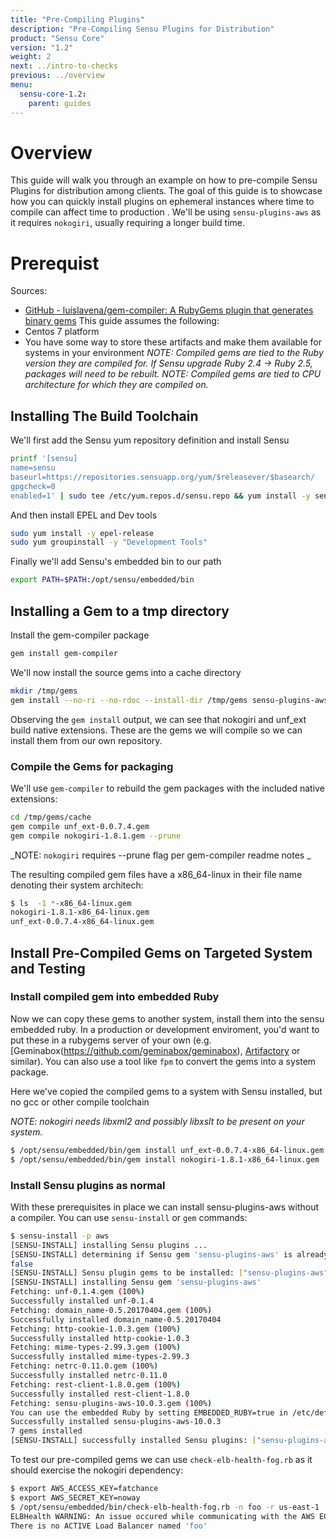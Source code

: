 ```yaml
---
title: "Pre-Compiling Plugins"
description: "Pre-Compiling Sensu Plugins for Distribution"
product: "Sensu Core"
version: "1.2"
weight: 2
next: ../intro-to-checks
previous: ../overview
menu:
  sensu-core-1.2:
    parent: guides
---
```


# Overview

This guide will walk you through an example on how to pre-compile Sensu Plugins for distribution among clients.
The goal of this guide is to showcase how you can quickly install plugins on ephemeral instances where time to compile can affect time to production  .
We'll be using `sensu-plugins-aws` as it requires `nokogiri`,  usually requiring a longer build time.

# Prerequist

Sources:
* [GitHub - luislavena/gem-compiler: A RubyGems plugin that generates binary gems](https://github.com/luislavena/gem-compiler)
This guide assumes the following:
* Centos 7 platform
* You have some way to store these artifacts and make them available for systems in your environment
_NOTE: Compiled gems are tied to the Ruby version they are compiled for. If Sensu upgrade Ruby 2.4 -> Ruby 2.5, packages will need to be rebuilt._
_NOTE: Compiled gems are tied to CPU architecture for which they are compiled on._

## Installing The Build Toolchain

We'll first add the Sensu yum repository definition and install Sensu

```bash
printf '[sensu]
name=sensu
baseurl=https://repositories.sensuapp.org/yum/$releasever/$basearch/
gpgcheck=0
enabled=1' | sudo tee /etc/yum.repos.d/sensu.repo && yum install -y sensu
```

And then install EPEL and Dev tools

```bash
sudo yum install -y epel-release
sudo yum groupinstall -y "Development Tools"
```

Finally we'll add Sensu's embedded bin to our path

```bash
export PATH=$PATH:/opt/sensu/embedded/bin
```

## Installing a Gem to a tmp directory

Install the gem-compiler package

```bash
gem install gem-compiler
```

We'll now install the source gems into a cache directory

```bash
mkdir /tmp/gems
gem install --no-ri --no-rdoc --install-dir /tmp/gems sensu-plugins-aws
```

Observing the `gem install` output, we can see that nokogiri and unf_ext build native extensions.
These are the gems we will compile so we can install them from our own repository.

### Compile the Gems for packaging

We'll use `gem-compiler` to rebuild the gem packages with the included native extensions:

```bash
cd /tmp/gems/cache
gem compile unf_ext-0.0.7.4.gem
gem compile nokogiri-1.8.1.gem --prune
```

_NOTE: `nokogiri` requires --prune flag per gem-compiler readme notes _

The resulting compiled gem files have a x86_64-linux in their file name denoting their system architech:

```bash
$ ls  -1 *-x86_64-linux.gem
nokogiri-1.8.1-x86_64-linux.gem
unf_ext-0.0.7.4-x86_64-linux.gem
```

## Install Pre-Compiled Gems on Targeted System and Testing

### Install compiled gem into embedded Ruby
Now we can copy these gems to another system, install them into the sensu embedded ruby. 
In a production or development enviroment, you'd want to put these in a rubygems server of your own (e.g. [Geminabox(https://github.com/geminabox/geminabox), [Artifactory](https://jfrog.com/artifactory/) or similar). You can also use a tool like `fpm` to convert the gems into a system package.

Here we've copied the compiled gems to a system with Sensu installed, but no gcc or other compile toolchain

 _NOTE: nokogiri needs libxml2 and possibly libxslt to be present on your system._


```bash
$ /opt/sensu/embedded/bin/gem install unf_ext-0.0.7.4-x86_64-linux.gem
$ /opt/sensu/embedded/bin/gem install nokogiri-1.8.1-x86_64-linux.gem
```

### Install Sensu plugins as normal
With these prerequisites in place we can install sensu-plugins-aws without a compiler. You can use `sensu-install` or `gem` commands:

```bash
$ sensu-install -p aws
[SENSU-INSTALL] installing Sensu plugins ...
[SENSU-INSTALL] determining if Sensu gem 'sensu-plugins-aws' is already installed ...
false
[SENSU-INSTALL] Sensu plugin gems to be installed: ["sensu-plugins-aws"]
[SENSU-INSTALL] installing Sensu gem 'sensu-plugins-aws'
Fetching: unf-0.1.4.gem (100%)
Successfully installed unf-0.1.4
Fetching: domain_name-0.5.20170404.gem (100%)
Successfully installed domain_name-0.5.20170404
Fetching: http-cookie-1.0.3.gem (100%)
Successfully installed http-cookie-1.0.3
Fetching: mime-types-2.99.3.gem (100%)
Successfully installed mime-types-2.99.3
Fetching: netrc-0.11.0.gem (100%)
Successfully installed netrc-0.11.0
Fetching: rest-client-1.8.0.gem (100%)
Successfully installed rest-client-1.8.0
Fetching: sensu-plugins-aws-10.0.3.gem (100%)
You can use the embedded Ruby by setting EMBEDDED_RUBY=true in /etc/default/sensu
Successfully installed sensu-plugins-aws-10.0.3
7 gems installed
[SENSU-INSTALL] successfully installed Sensu plugins: ["sensu-plugins-aws"]  
```

To test our pre-compiled gems we can use `check-elb-health-fog.rb` as it should exercise the nokogiri dependency:

```bash
$ export AWS_ACCESS_KEY=fatchance
$ export AWS_SECRET_KEY=noway
$ /opt/sensu/embedded/bin/check-elb-health-fog.rb -n foo -r us-east-1
ELBHealth WARNING: An issue occured while communicating with the AWS EC2 API: 
There is no ACTIVE Load Balancer named 'foo' 
```

